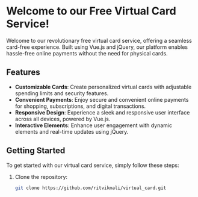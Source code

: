 # Welcome to our Free Virtual Card Service!

<!-- ![Virtual Card](/path/to/virtual-card-image.png)-->

Welcome to our revolutionary free virtual card service, offering a seamless card-free experience. Built using Vue.js and jQuery, our platform enables hassle-free online payments without the need for physical cards.

<!-- ![Platform Screenshot](/path/to/screenshot.png)-->

## Features

- **Customizable Cards**: Create personalized virtual cards with adjustable spending limits and security features.
- **Convenient Payments**: Enjoy secure and convenient online payments for shopping, subscriptions, and digital transactions.
- **Responsive Design**: Experience a sleek and responsive user interface across all devices, powered by Vue.js.
- **Interactive Elements**: Enhance user engagement with dynamic elements and real-time updates using jQuery.

## Getting Started

To get started with our virtual card service, simply follow these steps:

1. Clone the repository:
   ```bash
   git clone https://github.com/ritvikmali/virtual_card.git
